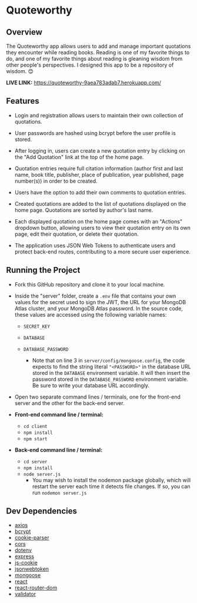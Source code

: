 # Quoteworthy

## Overview

The Quoteworthy app allows users to add and manage important quotations they encounter while reading books. Reading is one of my favorite things to do, and one of my favorite things about reading is gleaning wisdom from other people's perspectives. I designed this app to be a repository of wisdom. 😊

**LIVE LINK:** https://quoteworthy-9aea783adab7.herokuapp.com/

## Features

-   Login and registration allows users to maintain their own collection of quotations.

-   User passwords are hashed using bcrypt before the user profile is stored.

-   After logging in, users can create a new quotation entry by clicking on the "Add Quotation" link at the top of the home page.

-   Quotation entries require full citation information (author first and last name, book title, publisher, place of publication, year published, page number(s)) in order to be created.

-   Users have the option to add their own comments to quotation entries.

-   Created quotations are added to the list of quotations displayed on the home page. Quotations are sorted by author's last name.

-   Each displayed quotation on the home page comes with an "Actions" dropdown button, allowing users to view their quotation entry on its own page, edit their quotation, or delete their quotation.

-   The application uses JSON Web Tokens to authenticate users and protect back-end routes, contributing to a more secure user experience.

## Running the Project

-   Fork this GitHub repository and clone it to your local machine.

-   Inside the "server" folder, create a `.env` file that contains your own values for the secret used to sign the JWT, the URL for your MongoDB Atlas cluster, and your MongoDB Atlas password. In the source code, these values are accessed using the following variable names:

    -   `SECRET_KEY`

    -   `DATABASE`

    -   `DATABASE_PASSWORD`

        -   Note that on line 3 in `server/config/mongoose.config`, the code expects to find the string literal `"<PASSWORD>"` in the database URL stored in the `DATABASE` environment variable. It will then insert the password stored in the `DATABASE_PASSWORD` environment variable. Be sure to write your database URL accordingly.

-   Open two separate command lines / terminals, one for the front-end server and the other for the back-end server.

-   **Front-end command line / terminal:**

    -   `cd client`
    -   `npm install`
    -   `npm start`

-   **Back-end command line / terminal:**
    -   `cd server`
    -   `npm install`
    -   `node server.js`
        -   You may wish to install the nodemon package globally, which will restart the server each time it detects file changes. If so, you can run `nodemon server.js`

## Dev Dependencies

-   [axios](https://www.npmjs.com/package/axios)
-   [bcrypt](https://www.npmjs.com/package/bcrypt)
-   [cookie-parser](https://www.npmjs.com/package/cookie-parser)
-   [cors](https://www.npmjs.com/package/cors)
-   [dotenv](https://www.npmjs.com/package/dotenv)
-   [express](https://www.npmjs.com/package/express)
-   [js-cookie](https://www.npmjs.com/package/js-cookie)
-   [jsonwebtoken](https://www.npmjs.com/package/jsonwebtoken)
-   [mongoose](https://www.npmjs.com/package/mongoose)
-   [react](https://www.npmjs.com/package/react)
-   [react-router-dom](https://www.npmjs.com/package/react-router-dom)
-   [validator](https://www.npmjs.com/package/validator)
